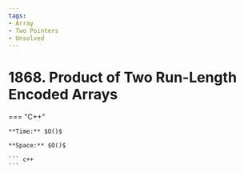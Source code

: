 ```yaml
---
tags:
- Array
- Two Pointers
- Unsolved
---
```



# 1868. Product of Two Run-Length Encoded Arrays

=== "C++"

    **Time:** $O()$

    **Space:** $O()$

    ``` c++
    ```